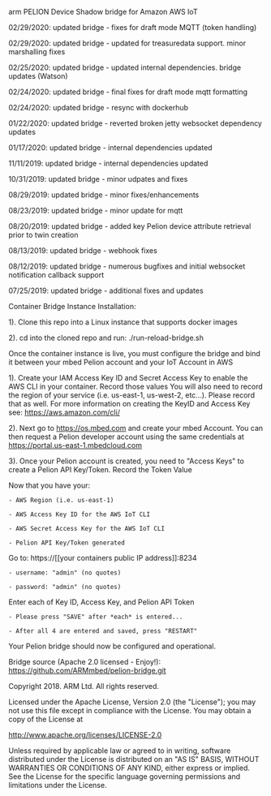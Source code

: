 arm PELION Device Shadow bridge for Amazon AWS IoT 

02/29/2020: updated bridge - fixes for draft mode MQTT (token handling) 

02/29/2020: updated bridge - updated for treasuredata support. minor marshalling fixes

02/25/2020: updated bridge - updated internal dependencies. bridge updates (Watson)

02/24/2020: updated bridge - final fixes for draft mode mqtt formatting

02/24/2020: updated bridge - resync with dockerhub

01/22/2020: updated bridge - reverted broken jetty websocket dependency updates
 
01/17/2020: updated bridge - internal dependencies updated

11/11/2019: updated bridge - internal dependencies updated

10/31/2019: updated bridge - minor udpates and fixes

08/29/2019: updated bridge - minor fixes/enhancements

08/23/2019: updated bridge - minor update for mqtt

08/20/2019: updated bridge - added key Pelion device attribute retrieval prior to twin creation

08/13/2019: updated bridge - webhook fixes

08/12/2019: updated bridge - numerous bugfixes and initial websocket notification callback support

07/25/2019: updated bridge - additional fixes and updates

Container Bridge Instance Installation:

1). Clone this repo into a Linux instance that supports docker images

2). cd into the cloned repo and run: ./run-reload-bridge.sh

Once the container instance is live, you must configure the bridge and bind it between your mbed Pelion account and your IoT Account in AWS

1). Create your IAM Access Key ID and Secret Access Key to enable the AWS CLI in your container. Record those values
    You will also need to record the region of your service (i.e. us-east-1, us-west-2, etc...). Please record that as well. 
    For more information on creating the KeyID and Access Key see: https://aws.amazon.com/cli/

2). Next go to https://os.mbed.com and create your mbed Account. You can then request a Pelion developer account using the same credentials at https://portal.us-east-1.mbedcloud.com

3). Once your Pelion account is created, you need to "Access Keys" to create a Pelion API Key/Token. Record the Token Value

Now that you have your:

    - AWS Region (i.e. us-east-1)
    
    - AWS Access Key ID for the AWS IoT CLI

    - AWS Secret Access Key for the AWS IoT CLI

    - Pelion API Key/Token generated

Go to:  https://[[your containers public IP address]]:8234

    - username: "admin" (no quotes)

    - password: "admin" (no quotes)

Enter each of Key ID, Access Key, and Pelion API Token

    - Please press "SAVE" after *each* is entered... 

    - After all 4 are entered and saved, press "RESTART"

Your Pelion bridge should now be configured and operational. 

Bridge source (Apache 2.0 licensed - Enjoy!): https://github.com/ARMmbed/pelion-bridge.git

Copyright 2018. ARM Ltd. All rights reserved.

Licensed under the Apache License, Version 2.0 (the "License");
you may not use this file except in compliance with the License.
You may obtain a copy of the License at

   http://www.apache.org/licenses/LICENSE-2.0

Unless required by applicable law or agreed to in writing, software
distributed under the License is distributed on an "AS IS" BASIS,
WITHOUT WARRANTIES OR CONDITIONS OF ANY KIND, either express or implied.
See the License for the specific language governing permissions and
limitations under the License. 
